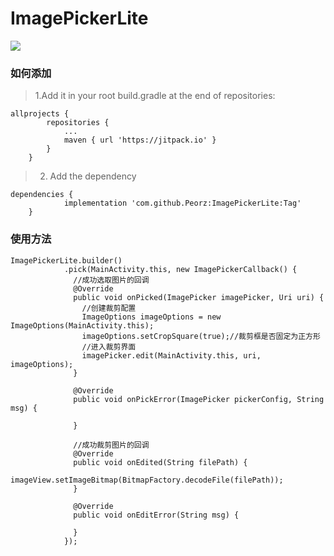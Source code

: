 # ImagePickerLite
 
[![](https://jitpack.io/v/Peorz/ImagePickerLite.svg)](https://jitpack.io/#Peorz/ImagePickerLite)

### 如何添加
> 1.Add it in your root build.gradle at the end of repositories:
```
allprojects {
		repositories {
			...
			maven { url 'https://jitpack.io' }
		}
	}
```

> 2. Add the dependency
```
dependencies {
	        implementation 'com.github.Peorz:ImagePickerLite:Tag'
	}
```

### 使用方法
```
ImagePickerLite.builder()
            .pick(MainActivity.this, new ImagePickerCallback() {
              //成功选取图片的回调
              @Override
              public void onPicked(ImagePicker imagePicker, Uri uri) {
                //创建裁剪配置
                ImageOptions imageOptions = new ImageOptions(MainActivity.this);
                imageOptions.setCropSquare(true);//裁剪框是否固定为正方形
                //进入裁剪界面
                imagePicker.edit(MainActivity.this, uri, imageOptions);
              }

              @Override
              public void onPickError(ImagePicker pickerConfig, String msg) {

              }

              //成功裁剪图片的回调
              @Override
              public void onEdited(String filePath) {
                imageView.setImageBitmap(BitmapFactory.decodeFile(filePath));
              }

              @Override
              public void onEditError(String msg) {

              }
            });
```